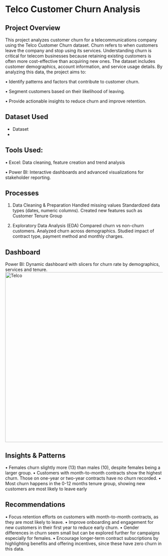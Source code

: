 # Telco Customer Churn Analysis
## Project Overview 
This project analyzes customer churn for a telecommunications company using the Telco Customer Churn dataset. Churn refers to when customers leave the company and stop using its services. Understanding churn is critical for telecom businesses because retaining existing customers is often more cost-effective than acquiring new ones. The dataset includes customer demographics, account information, and service usage details. By analyzing this data, the project aims to:

•	Identify patterns and factors that contribute to customer churn.

•	Segment customers based on their likelihood of leaving.

•	Provide actionable insights to reduce churn and improve retention.

## Dataset Used
- <a heref="https://github.com/Tonia-123/Data-Analysis-Dashboard/blob/main/Sample%20Telco-Customer-Churn.xlsx">Dataset</a>
- 
## Tools Used:
•	Excel: Data cleaning, feature creation and trend analysis

•	Power BI: Interactive dashboards and advanced visualizations for stakeholder reporting.

 ## Processes
1.	Data Cleaning & Preparation 
Handled missing values 
Standardized data types (dates, numeric columns).
Created new features such as Customer Tenure Group

2.	Exploratory Data Analysis (EDA) 
Compared churn vs non-churn customers.
Analyzed churn across demographics.
Studied impact of contract type, payment method and monthly charges.

## Dashboard 
Power BI: Dynamic dashboard with slicers for churn rate by demographics, services and tenure. <img width="959" height="541" alt="Telco" src="https://github.com/user-attachments/assets/d599c1b8-8b84-4087-8067-276b7325c380" />


## Insights & Patterns 
•	Females churn slightly more (13) than males (10), despite females being a larger group.
•	Customers with month-to-month contracts show the highest churn. Those on one-year or two-year contracts have no churn recorded.
•	Most churn happens in the 0-12 months tenure group, showing new customers are most likely to leave early

## Recommendations
•	Focus retention efforts on customers with month-to-month contracts, as they are most likely to leave.
•	Improve onboarding and engagement for new customers in their first year to reduce early churn.
•	Gender differences in churn seem small but can be explored further for campaigns especially for females.
•	Encourage longer-term contract subscriptions by highlighting benefits and offering incentives, since these have zero churn in this data.
